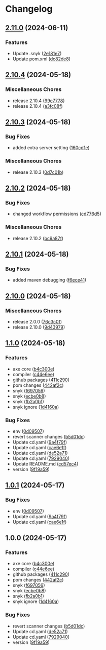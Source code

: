 # Changelog

## [2.11.0](https://github.com/dvsa/vol-accessibility-lib/compare/v2.10.4...v2.11.0) (2024-06-11)


### Features

* Update .snyk ([2e181e7](https://github.com/dvsa/vol-accessibility-lib/commit/2e181e77ca1cd36e12142f90e9f5960bc545da6b))
* Update pom.xml ([dc82de8](https://github.com/dvsa/vol-accessibility-lib/commit/dc82de85006d37d1b2704237f460930ddca7da5e))

## [2.10.4](https://github.com/dvsa/vol-accessibility-lib/compare/v2.10.3...v2.10.4) (2024-05-18)


### Miscellaneous Chores

* release 2.10.4 ([99e7778](https://github.com/dvsa/vol-accessibility-lib/commit/99e7778de47a5c34503bda86b259142f3dd5c787))
* release 2.10.4 ([a3fc08f](https://github.com/dvsa/vol-accessibility-lib/commit/a3fc08f8a4a5f125cda336d8b9cdfc0fc7d7a7bd))

## [2.10.3](https://github.com/dvsa/vol-accessibility-lib/compare/v2.10.2...v2.10.3) (2024-05-18)


### Bug Fixes

* added extra server setting ([160cd1e](https://github.com/dvsa/vol-accessibility-lib/commit/160cd1e8dd11dab81660c3376a3cbc1e9b80b6ad))


### Miscellaneous Chores

* release 2.10.3 ([0d7c01b](https://github.com/dvsa/vol-accessibility-lib/commit/0d7c01b2b7fd59dc66e5afe14a1d07798c29b3e5))

## [2.10.2](https://github.com/dvsa/vol-accessibility-lib/compare/v2.10.1...v2.10.2) (2024-05-18)


### Bug Fixes

* changed workflow permissions ([cd776d5](https://github.com/dvsa/vol-accessibility-lib/commit/cd776d5a121fe32d76561e74a42323135f9e857d))


### Miscellaneous Chores

* release 2.10.2 ([bc9a87f](https://github.com/dvsa/vol-accessibility-lib/commit/bc9a87f49ce50c600930ac2e94c638cc8b7ce197))

## [2.10.1](https://github.com/dvsa/vol-accessibility-lib/compare/v2.10.0...v2.10.1) (2024-05-18)


### Bug Fixes

* added maven debugging ([f6ece41](https://github.com/dvsa/vol-accessibility-lib/commit/f6ece41a10916407a9fb021edb076f7f7d8b804e))

## [2.10.0](https://github.com/dvsa/vol-accessibility-lib/compare/v1.1.0...v2.10.0) (2024-05-18)


### Miscellaneous Chores

* release 2.0.0 ([76c3c0f](https://github.com/dvsa/vol-accessibility-lib/commit/76c3c0f982a6a8547a21d9cb31fb427cd0983dd7))
* release 2.10.0 ([9d43979](https://github.com/dvsa/vol-accessibility-lib/commit/9d439797a65949c2b12a3525378ade7ae447072e))

## [1.1.0](https://github.com/dvsa/vol-accessibility-lib/compare/v1.0.1...v1.1.0) (2024-05-18)


### Features

* axe core ([b4c300e](https://github.com/dvsa/vol-accessibility-lib/commit/b4c300ea36a522ef6d90fbc2332c063d62020b1c))
* compiler ([c44e6ee](https://github.com/dvsa/vol-accessibility-lib/commit/c44e6ee668ddaad23bf02b7f37665bf540e99beb))
* github packages ([411c290](https://github.com/dvsa/vol-accessibility-lib/commit/411c290ea233798573c4d27c3b07c72671bf72fb))
* pom changes ([442af2c](https://github.com/dvsa/vol-accessibility-lib/commit/442af2c7693dacea1c78f50c4b4b4687bce17ffc))
* snyk ([f697056](https://github.com/dvsa/vol-accessibility-lib/commit/f697056a07f18f78c8d2b4a1a0568d19abf432b9))
* snyk ([ecbe0b8](https://github.com/dvsa/vol-accessibility-lib/commit/ecbe0b87e823375d973723a544bdf17ba26f21e6))
* snyk ([fb2a0b1](https://github.com/dvsa/vol-accessibility-lib/commit/fb2a0b1adf603c3c927abb94ffb9c5ad167b767c))
* snyk ignore ([1d4160a](https://github.com/dvsa/vol-accessibility-lib/commit/1d4160afb14470705eda69affb6637588b2de2ec))


### Bug Fixes

* env ([0d09507](https://github.com/dvsa/vol-accessibility-lib/commit/0d0950718a2015094e80d1e6923a0fc10264c7e9))
* revert scanner changes ([b5d01dc](https://github.com/dvsa/vol-accessibility-lib/commit/b5d01dc38b3bb4142e87c5f7b59bfcf10e123bf7))
* Update cd.yaml ([9a4f79f](https://github.com/dvsa/vol-accessibility-lib/commit/9a4f79ffbc9cc2f315a2c8c2cbc1334827157b13))
* Update cd.yaml ([cae6e1f](https://github.com/dvsa/vol-accessibility-lib/commit/cae6e1f8d50fac9e6af3ecc6cb898fc5fdf9ab1d))
* Update cd.yaml ([de52a71](https://github.com/dvsa/vol-accessibility-lib/commit/de52a71d34734d013c01a28ed1d6523609a55671))
* Update cd.yaml ([7929040](https://github.com/dvsa/vol-accessibility-lib/commit/79290401fb789291ae4c34aa9b7ca235e2fb1047))
* Update README.md ([cd57ec4](https://github.com/dvsa/vol-accessibility-lib/commit/cd57ec42137e3ea1b6611380016eca6e5f265639))
* version ([9f19a59](https://github.com/dvsa/vol-accessibility-lib/commit/9f19a59444254398f03e3cc348bfbf5a934946d2))

## [1.0.1](https://github.com/dvsa/vol-accessibility-lib/compare/v1.0.0...v1.0.1) (2024-05-17)


### Bug Fixes

* env ([0d09507](https://github.com/dvsa/vol-accessibility-lib/commit/0d0950718a2015094e80d1e6923a0fc10264c7e9))
* Update cd.yaml ([9a4f79f](https://github.com/dvsa/vol-accessibility-lib/commit/9a4f79ffbc9cc2f315a2c8c2cbc1334827157b13))
* Update cd.yaml ([cae6e1f](https://github.com/dvsa/vol-accessibility-lib/commit/cae6e1f8d50fac9e6af3ecc6cb898fc5fdf9ab1d))

## 1.0.0 (2024-05-17)


### Features

* axe core ([b4c300e](https://github.com/dvsa/vol-accessibility-lib/commit/b4c300ea36a522ef6d90fbc2332c063d62020b1c))
* compiler ([c44e6ee](https://github.com/dvsa/vol-accessibility-lib/commit/c44e6ee668ddaad23bf02b7f37665bf540e99beb))
* github packages ([411c290](https://github.com/dvsa/vol-accessibility-lib/commit/411c290ea233798573c4d27c3b07c72671bf72fb))
* pom changes ([442af2c](https://github.com/dvsa/vol-accessibility-lib/commit/442af2c7693dacea1c78f50c4b4b4687bce17ffc))
* snyk ([f697056](https://github.com/dvsa/vol-accessibility-lib/commit/f697056a07f18f78c8d2b4a1a0568d19abf432b9))
* snyk ([ecbe0b8](https://github.com/dvsa/vol-accessibility-lib/commit/ecbe0b87e823375d973723a544bdf17ba26f21e6))
* snyk ([fb2a0b1](https://github.com/dvsa/vol-accessibility-lib/commit/fb2a0b1adf603c3c927abb94ffb9c5ad167b767c))
* snyk ignore ([1d4160a](https://github.com/dvsa/vol-accessibility-lib/commit/1d4160afb14470705eda69affb6637588b2de2ec))


### Bug Fixes

* revert scanner changes ([b5d01dc](https://github.com/dvsa/vol-accessibility-lib/commit/b5d01dc38b3bb4142e87c5f7b59bfcf10e123bf7))
* Update cd.yaml ([de52a71](https://github.com/dvsa/vol-accessibility-lib/commit/de52a71d34734d013c01a28ed1d6523609a55671))
* Update cd.yaml ([7929040](https://github.com/dvsa/vol-accessibility-lib/commit/79290401fb789291ae4c34aa9b7ca235e2fb1047))
* version ([9f19a59](https://github.com/dvsa/vol-accessibility-lib/commit/9f19a59444254398f03e3cc348bfbf5a934946d2))
